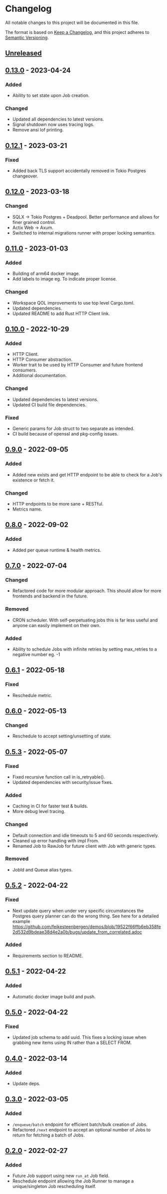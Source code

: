 # Changelog
All notable changes to this project will be documented in this file.

The format is based on [Keep a Changelog](https://keepachangelog.com/en/1.0.0/),
and this project adheres to [Semantic Versioning](https://semver.org/spec/v2.0.0.html).

## [Unreleased]

## [0.13.0] - 2023-04-24
### Added
- Ability to set state upon Job creation.

### Changed
- Updated all dependencies to latest versions.
- Signal shutdown now uses tracing logs.
- Remove ansi lof printing.

## [0.12.1] - 2023-03-21
### Fixed
- Added back TLS support accidentally removed in Tokio Postgres changeover.

## [0.12.0] - 2023-03-18
### Changed
- SQLX -> Tokio Postgres + Deadpool. Better performance and allows for finer grained control.
- Actix Web -> Axum.
- Switched to internal migrations runner with proper locking semantics.

## [0.11.0] - 2023-01-03
### Added
- Building of arm64 docker image.
- Add labels to image eg. To indicate proper license.

### Changed
- Workspace QOL improvements to use top level Cargo.toml.
- Updated dependencies.
- Updated README to add Rust HTTP Client link.

## [0.10.0] - 2022-10-29
### Added
- HTTP Client.
- HTTP Consumer abstraction.
- Worker trait to be used by HTTP Consumer and future frontend consumers.
- Additional documentation.

### Changed
- Updated dependencies to latest versions.
- Updated CI build file dependencies.

### Fixed
- Generic params for Job struct to two separate as intended.
- CI build because of openssl and pkg-config issues.

## [0.9.0] - 2022-09-05
### Added
- Added new exists and get HTTP endpoint to be able to check for a Job's existence or fetch it.

### Changed
- HTTP endpoints to be more sane + RESTful.
- Metrics name.

## [0.8.0] - 2022-09-02
### Added
- Added per queue runtime & health metrics.

## [0.7.0] - 2022-07-04
### Changed
- Refactored code for more modular approach. This should allow for more frontends and backend in the future.

### Removed
- CRON scheduler. With self-perpetuating jobs this is far less useful and anyone can easily implement on their own.

### Added
- Ability to schedule Jobs with infinite retries by setting max_retries to a negative number eg. -1

## [0.6.1] - 2022-05-18
### Fixed
- Reschedule metric.

## [0.6.0] - 2022-05-13
### Changed
- Reschedule to accept setting/unsetting of state.

## [0.5.3] - 2022-05-07
### Fixed
- Fixed recursive function call in is_retryable().
- Updated dependencies with security/issue fixes.

### Added
- Caching in CI for faster test & builds.
- More debug level tracing.

### Changed
- Default connection and idle timeouts to 5 and 60 seconds respectively.
- Cleaned up error handling with impl From.
- Renamed Job to RawJob for future client with Job with generic types.

### Removed
- JobId and Queue alias types.

## [0.5.2] - 2022-04-22
### Fixed
- Next update query when under very specific circumstances the Postgres query planner can do the wrong thing. See here for a detailed example https://github.com/feikesteenbergen/demos/blob/19522f66ffb6eb358fe2d532d9bdeae38d4e2a0b/bugs/update_from_correlated.adoc

### Added
- Requirements section to README.

## [0.5.1] - 2022-04-22
### Added
- Automatic docker image build and push.

## [0.5.0] - 2022-04-22
### Fixed
- Updated job schema to add uuid. This fixes a locking issue when grabbing new items using IN rather than a SELECT FROM.

## [0.4.0] - 2022-03-14
### Added
- Update deps.

## [0.3.0] - 2022-03-05
### Added
- `/enqueue/batch` endpoint for efficient batch/bulk creation of Jobs.
- Refactored `/next` endpoint to accept an optional number of Jobs to return for fetching a batch of Jobs.

## [0.2.0] - 2022-02-27
### Added
- Future Job support using new `run_at` Job field.
- Reschedule endpoint allowing the Job Runner to manage a unique/singleton Job rescheduling itself.

[Unreleased]: https://github.com/rust-playground/relay-rs/compare/v0.13.0...HEAD
[0.13.0]: https://github.com/rust-playground/relay-rs/compare/v0.12.1...v0.13.0
[0.12.1]: https://github.com/rust-playground/relay-rs/compare/v0.12.0...v0.12.1
[0.12.0]: https://github.com/rust-playground/relay-rs/compare/v0.11.0...v0.12.0
[0.11.0]: https://github.com/rust-playground/relay-rs/compare/v0.10.0...v0.11.0
[0.10.0]: https://github.com/rust-playground/relay-rs/compare/v0.9.0...v0.10.0
[0.9.0]: https://github.com/rust-playground/relay-rs/compare/v0.8.0...v0.9.0
[0.8.0]: https://github.com/rust-playground/relay-rs/compare/v0.7.0...v0.8.0
[0.7.0]: https://github.com/rust-playground/relay-rs/compare/v0.6.1...v0.7.0
[0.6.1]: https://github.com/rust-playground/relay-rs/compare/v0.6.0...v0.6.1
[0.6.0]: https://github.com/rust-playground/relay-rs/compare/v0.5.3...v0.6.0
[0.5.3]: https://github.com/rust-playground/relay-rs/compare/v0.5.2...v0.5.3
[0.5.2]: https://github.com/rust-playground/relay-rs/compare/v0.5.1...v0.5.2
[0.5.1]: https://github.com/rust-playground/relay-rs/compare/v0.5.0...v0.5.1
[0.5.0]: https://github.com/rust-playground/relay-rs/compare/v0.4.0...v0.5.0
[0.4.0]: https://github.com/rust-playground/relay-rs/compare/v0.3.0...v0.4.0
[0.3.0]: https://github.com/rust-playground/relay-rs/compare/55f4ffca5f12ebce195d6b53cf2d2f92c9036614...v0.3.0
[0.2.0]: https://github.com/rust-playground/relay-rs/commit/55f4ffca5f12ebce195d6b53cf2d2f92c9036614

